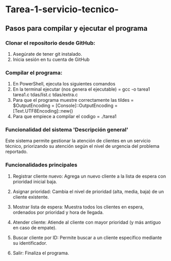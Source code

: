# Tarea-1-servicio-tecnico-
## Pasos para compilar y ejecutar el programa

### Clonar el repositorio desde GitHub:
1) Asegúrate de tener git instalado.
2) Inicia sesión en tu cuenta de GitHub 

### Compilar el programa:
1) En PowerShell, ejecuta los siguientes comandos
2) En la terminal ejecutar (nos genera el ejecutable) = gcc -o tarea1 tarea1.c tdas/list.c tdas/extra.c
3) Para que el programa muestre correctamente las tildes = $OutputEncoding = [Console]::OutputEncoding = [Text.UTF8Encoding]::new()
4) Para que empiece a compilar el codigo = ./tarea1


### Funcionalidad del sistema 'Descripción general'

Este sistema permite gestionar la atención de clientes en un servicio técnico, priorizando su atención según el nivel de urgencia del problema reportado.

### Funcionalidades principales

1) Registrar cliente nuevo: Agrega un nuevo cliente a la lista de espera con prioridad inicial baja.

2) Asignar prioridad: Cambia el nivel de prioridad (alta, media, baja) de un cliente existente.

3) Mostrar lista de espera: Muestra todos los clientes en espera, ordenados por prioridad y hora de llegada.

4) Atender cliente: Atiende al cliente con mayor prioridad (y más antiguo en caso de empate).

5) Buscar cliente por ID: Permite buscar a un cliente específico mediante su identificador.

6) Salir: Finaliza el programa.
